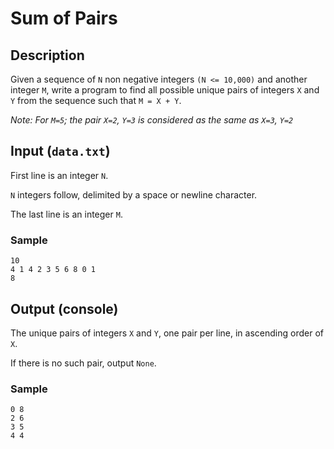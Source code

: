 # Sum of Pairs

## Description
Given a sequence of `N` non negative integers `(N <= 10,000)` and another integer `M`, write a program to find all possible unique pairs of integers `X` and `Y` from the sequence such that `M = X + Y`. 

*Note: For `M=5`; the pair `X=2`, `Y=3` is considered as the same as `X=3`, `Y=2`*

## Input (`data.txt`)
First line is an integer `N`. 

`N` integers follow, delimited by a space or newline character.

The last line is an integer `M`.

### Sample
```
10
4 1 4 2 3 5 6 8 0 1 
8
```

## Output (console)
The unique pairs of integers `X` and `Y`, one pair per line, in ascending order of `X`.

If there is no such pair, output `None`.

### Sample
```
0 8
2 6
3 5
4 4
```
